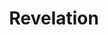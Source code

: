 ---
layout: work
title: Revelation
year: 2021
client: Animography
studio: 
thumb: /assets/projects/revelation/thumb.png
---